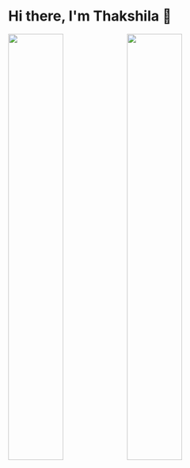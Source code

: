# Hi there, I'm Thakshila 👋

<img align="left" width="47%" src="https://github-readme-stats.vercel.app/api?username=Thakshila-Bandara&show_icons=true&theme=prussian"/>
<img align="left" width="47%" src="https://github-readme-stats.vercel.app/api/top-langs/?username=Thakshila-Bandara&layout=compact"/>

<!--
<img src="https://img.shields.io/badge/mysql-%2300f.svg?style=for-the-badge&logo=mysql&logoColor=white"/>

<img src="https://img.shields.io/badge/MongoDB-%234ea94b.svg?style=for-the-badge&logo=mongodb&logoColor=white"/>
<img src="https://img.shields.io/badge/bootstrap-%238511FA.svg?style=for-the-badge&logo=bootstrap&logoColor=white"/>
<img src="https://img.shields.io/badge/react-%2320232a.svg?style=for-the-badge&logo=react&logoColor=%2361DAFB"/>
<img src="https://img.shields.io/badge/spring-%236DB33F.svg?style=for-the-badge&logo=spring&logoColor=white"/> -->
